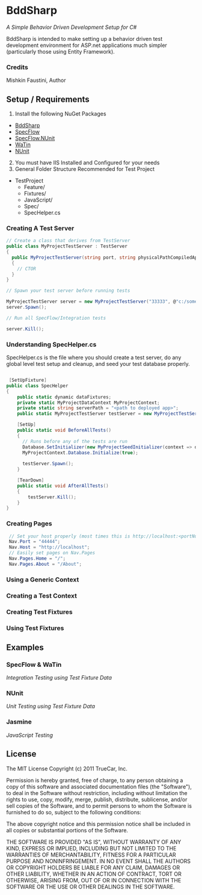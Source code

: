 # BddSharp
 *A Simple Behavior Driven Development Setup for C#*

BddSharp is intended to make setting up a behavior driven test development environment for ASP.net applications much simpler (particularly those using Entity Framework). 

### Credits
Mishkin Faustini, Author

## Setup / Requirements

 1. Install the following NuGet Packages 
   * [BddSharp](https://nuget.org/packages/BddSharp)
   * [SpecFlow](https://nuget.org/packages/SpecFlow/)
   * [SpecFlow.NUnit](https://nuget.org/packages/SpecFlow.NUnit/)
   * [WaTin](https://nuget.org/packages/watin/)
   * [NUnit](https://nuget.org/packages/nunit/)
 2. You must have IIS Installed and Configured for your needs
 3. General Folder Structure Recommended for Test Project
  * TestProject
     - Feature/
     - Fixtures/
     - JavaScript/
     - Spec/
     - SpecHelper.cs

### Creating A Test Server

```csharp
// Create a class that derives from TestServer
public class MyProjectTestServer : TestServer
{
  public MyProjectTestServer(string port, string physicalPathCompiledApp) : base(port, physicalPathCompiledApp)
  {
    // CTOR
  }
}

// Spawn your test server before running tests

MyProjectTestServer server = new MyProjectTestServer("33333", @"c:/somePathToCompiledApp");
server.Spawn();

// Run all SpecFlow/Integration tests

server.Kill(); 
```
 
### Understanding SpecHelper.cs
SpecHelper.cs is the file where you should create a test server, do any global level test setup and cleanup, and seed your test database properly. 

```csharp

 [SetUpFixture]
public class SpecHelper
{
    public static dynamic dataFixtures;
    private static MyProjectDataContext MyProjectContext;
    private static string serverPath = "<path to deployed app>";
    public static MyProjectTestServer testServer = new MyProjectTestServer("44444", serverPath);

    [SetUp]
    public static void BeforeAllTests()
    {
      // Runs before any of the tests are run
      Database.SetInitializer(new MyProjectSeedInitializer(context => dataFixtures.Load(context, Assembly.GetExecutingAssembly())));;
      MyProjectContext.Database.Initialize(true);
      
      testServer.Spawn();
    }

    [TearDown]
    public static void AfterAllTests()
    {
        testServer.Kill();
    }
}
```


### Creating Pages 
```csharp
 // Set your host properly (most times this is http://localhost:<portNum>)
 Nav.Port = "44444";
 Nav.Host = "http://localhost";
 // Easily set pages on Nav.Pages 
 Nav.Pages.Home = "/";
 Nav.Pages.About = "/About";
```

### Using a Generic Context

### Creating a Test Context

### Creating Test Fixtures


### Using Test Fixtures

## Examples

### SpecFlow & WaTin
*Integration Testing using Test Fixture Data*

### NUnit
*Unit Testing using Test Fixture Data*

### Jasmine
*JavaScript Testing*

## License

The MIT License Copyright (c) 2011 TrueCar, Inc.

Permission is hereby granted, free of charge, to any person obtaining a copy of this software and associated documentation files (the "Software"), to deal in the Software without restriction, including without limitation the rights to use, copy, modify, merge, publish, distribute, sublicense, and/or sell copies of the Software, and to permit persons to whom the Software is furnished to do so, subject to the following conditions:

The above copyright notice and this permission notice shall be included in all copies or substantial portions of the Software.

THE SOFTWARE IS PROVIDED "AS IS", WITHOUT WARRANTY OF ANY KIND, EXPRESS OR IMPLIED, INCLUDING BUT NOT LIMITED TO THE WARRANTIES OF MERCHANTABILITY, FITNESS FOR A PARTICULAR PURPOSE AND NONINFRINGEMENT. IN NO EVENT SHALL THE AUTHORS OR COPYRIGHT HOLDERS BE LIABLE FOR ANY CLAIM, DAMAGES OR OTHER LIABILITY, WHETHER IN AN ACTION OF CONTRACT, TORT OR OTHERWISE, ARISING FROM, OUT OF OR IN CONNECTION WITH THE SOFTWARE OR THE USE OR OTHER DEALINGS IN THE SOFTWARE.
